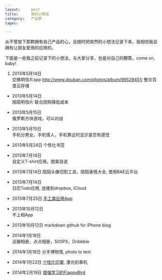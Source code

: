 ```yaml
---
layout: 	post
title:		我的小想法
category:	产品梦
tages:		

---
```


从不曾放下那颗拥有自己产品的心，会随时把突然的小想法记录下来，我相信我会拥有让朋友爱用的应用的。

下面是一些我之前记录下的小想法，与大家分享，也是对自己的鞭策，come on, baby!


1.	2013年5月14日	
	交换明信片app http://www.douban.com/photos/album/99529451/  整合百度云存储
	
+	2013年5月14日  	
	陌陌明信片 联合团购降低成本
	
+	2013年5月15日  
	俄罗斯方块游戏，可以对战
	
+	2013年5月15日  	
	手机分男女，手机情人，手机靠近时显示是否有感觉
	
+	2013年5月24日
   	个性化书签
   	
+	2013年7月14日 	
	自定义T-shirt应用，图案自选
	
+	2013年7月14日
   	陌陌头像切割工具，陌陌表情大全, 使用BAE云平台
   	
+	2013年7月14日  
	日历Todo应用, 连接到dropbox, iCloud
	
+	2013年7月25日 
	[手工类应用App](http://www.cocoachina.com/bbs/read.php?tid=100726&keyword=%CF%B8%BB%EE )
	
+	2013年10月12日 	
	不上相App
	
+	2013年10月12日
 	markdown github for iPhone  blog﻿
 	
+	2014年1月18日	
	豆瓣相册，点点相册，500PX，Dribbble
	
+	2014年1月18日
	分手博物馆, photo to text
	
+	2014年1月22日
	[个性化印章](http://site.douban.com/110852/), 激光刻章机
	
+	2014年2月19日
	[增强学习的FlappyBird](https://github.com/happyjiahan/FlappyBirdRL)
	
	
	
	
	